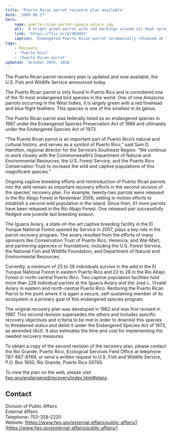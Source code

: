 ```yaml
---
title: 'Puerto Rican parrot recovery plan available'
date: '2009-06-17'
hero:
    name: puerto-rican-parrot-iguaca-aviary.jpg
    alt: 'A bright green parrot with red markings around its beak spreads its wings.'
    link: 'https://flic.kr/p/9D3HG3'
    caption: 'Endangered Puerto Rican parrot ceremonially released at the Iguaca Aviary. Photo by Tom MacKenzie, USFWS.'
tags:
    - Recovery
    - 'Puerto Rico'
    - 'Puerto Rican parrot'
updated: 'October 20th, 2016'
---
```


The Puerto Rican parrot recovery plan is updated and now available, the U.S. Fish and Wildlife Service announced today.

The Puerto Rican parrot is only found in Puerto Rico and is considered one of the 10 most endangered bird species in the world. One of nine _Amazona_ parrots occurring in the West Indies, it is largely green with a red forehead and blue flight feathers. This species is one of the smallest in its genus.

The Puerto Rican parrot was federally listed as an endangered species in 1967 under the Endangered Species Preservation Act of 1966 and ultimately under the Endangered Species Act of 1973.

“The Puerto Rican parrot is an important part of Puerto Rico’s natural and cultural history, and serves as a symbol of Puerto Rico,” said Sam D. Hamilton, regional director for the Service’s Southeast Region. “We continue to work closely with the Commonwealth’s Department of Natural and Environmental Resources, the U.S. Forest Service, and the Puerto Rico Conservation Trust to increase the wild and captive populations of this magnificent species.”

Ongoing captive breeding efforts and reintroduction of Puerto Rican parrots into the wild remain as important recovery efforts in the second revision of the species’ recovery plan. For example, twenty-two parrots were released in the Río Abajo Forest in November 2006, setting in motion efforts to establish a second wild population in the island. Since then, 41 more parrots have been released in the Río Abajo Forest. One released pair successfully fledged one juvenile last breeding season.

The Iguaca Aviary, a state-of-the-art captive breeding facility in the El Yunque National Forest opened by Service in 2007, plays a key role in the parrot recovery program. The aviary resulted from the efforts of many sponsors like Conservation Trust of Puerto Rico, Herencia, and Wal-Mart, and partnering agencies or foundations, including the U.S. Forest Service, the National Fish and Wildlife Foundation, and Department of Natural and Environmental Resources.

Currently, a minimum of 25 to 28 individuals survive in the wild in the El Yunque National Forest in eastern Puerto Rico and 22 to 28 in the Río Abajo Forest in north-central Puerto Rico. Two captive population facilities hold more than 228 individual parrots at the Iguaca Aviary and the José L. Vivaldi Aviary in eastern and north-central Puerto Rico. Restoring the Puerto Rican Parrot to the point where it is again a secure, self-sustaining member of its ecosystem is a primary goal of this endangered species program.

The original recovery plan was developed in 1982 and was first revised in 1987\. This second revision supersedes the others and includes specific recovery objectives and criteria to be met in order to downlist this species to threatened status and delist it under the Endangered Species Act of 1973, as amended (Act). It also estimates the time and cost for implementing the needed recovery measures.

To obtain a copy of the second revision of the recovery plan, please contact the Rio Grande, Puerto Rico, Ecological Services Field Office at telephone 787-887-8769, or send a written request to U.S. Fish and Wildlife Service, P.O. Box 1600, Río Grande, Puerto Rico 00745.

To view the plan on the web, please visit [fws.gov/endangered/recovery/index.html#plans](http://www.fws.gov/endangered/recovery/index.html#plans).  

## Contact

Division of Public Affairs  
External Affairs  
Telephone: 703-358-2220  
Website: [https://www.fws.gov/external-affairs/public-affairs/](https://www.fws.gov/external-affairs/public-affairs/)
